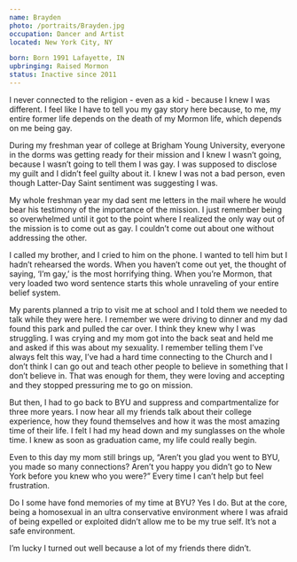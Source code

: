 ```yaml
---
name: Brayden
photo: /portraits/Brayden.jpg
occupation: Dancer and Artist
located: New York City, NY 

born: Born 1991 Lafayette, IN
upbringing: Raised Mormon
status: Inactive since 2011
---
```



I never connected to the religion - even as a kid - because I knew I was different. I feel like I have to tell you my gay story here because, to me, my entire former life depends on the death of my Mormon life, which depends on me being gay.

During my freshman year of college at Brigham Young University, everyone in the dorms was getting ready for their mission and I knew I wasn’t going, because I wasn’t going to tell them I was gay. I was supposed to disclose my guilt and I didn’t feel guilty about it. I knew I was not a bad person, even though Latter-Day Saint sentiment was suggesting I was.

My whole freshman year my dad sent me letters in the mail where he would bear his testimony of the importance of the mission. I just remember being so overwhelmed until it got to the point where I realized the only way out of the mission is to come out as gay. I couldn’t come out about one without addressing the other. 

I called my brother, and I cried to him on the phone. I wanted to tell him but I hadn’t rehearsed the words. When you haven’t come out yet, the thought of saying, ‘I’m gay,’ is the most horrifying thing. When you’re Mormon, that very loaded two word sentence starts this whole unraveling of your entire belief system. 

My parents planned a trip to visit me at school and I told them we needed to talk while they were here. I remember we were driving to dinner and my dad found this park and pulled the car over. I  think they knew why I was struggling. I was crying and my mom got into the back seat and held me and asked if this was about my sexuality. I remember telling them I’ve always felt this way, I’ve had a hard time connecting to the Church and I don’t think I can go out and teach other people to believe in something that I don’t believe in. That was enough for them, they were loving and accepting and they stopped pressuring me to go on mission. 

But then, I had to go back to BYU and suppress and compartmentalize for three more years. I now hear all my friends talk about their college experience, how they found themselves and how it was the most amazing time of their life. I felt I had my head down and my sunglasses on the whole time. I knew as soon as graduation came, my life could really begin.

Even to this day my mom still brings up, “Aren’t you glad you went to BYU, you made so many connections? Aren’t you happy you didn’t go to New York before you knew who you were?”  Every time I can’t help but feel frustration. 

Do I some have fond memories of my time at BYU? Yes I do. But at the core, being a homosexual in an ultra conservative environment where I was afraid of being expelled or exploited didn’t allow me to be my true self. It’s not a safe environment. 

I’m lucky I turned out well because a lot of my friends there didn’t. 


